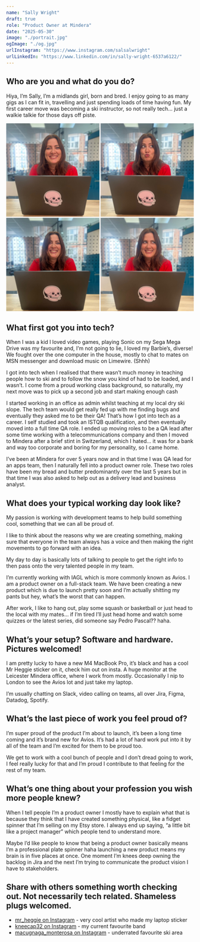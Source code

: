 ```yaml
---
name: "Sally Wright"
draft: true
role: "Product Owner at Mindera"
date: "2025-05-30"
image: "./portrait.jpg"
ogImage: "./og.jpg"
urlInstagram: "https://www.instagram.com/salsalwright"
urlLinkedIn: "https://www.linkedin.com/in/sally-wright-6537a6122/"
---
```


## Who are you and what do you do?

Hiya, I’m Sally, I’m a midlands girl, born and bred. I enjoy going to as many gigs as I can fit in, travelling and just spending loads of time having fun. My first career move was becoming a ski instructor, so not really tech… just a walkie talkie for those days off piste.

![Sally Wright](sally.jpg)

## What first got you into tech?

When I was a kid I loved video games, playing Sonic on my Sega Mega Drive was my favourite and, I’m not going to lie, I loved my Barbie’s, diverse! We fought over the one computer in the house, mostly to chat to mates on MSN messenger and download music on Limewire. (Shhh)

I got into tech when I realised that there wasn’t much money in teaching people how to ski and to follow the snow you kind of had to be loaded, and I wasn’t. I come from a proud working class background, so naturally, my next move was to pick up a second job and start making enough cash

I started working in an office as admin whilst teaching at my local dry ski slope. The tech team would get really fed up with me finding bugs and eventually they asked me to be their QA! That’s how I got into tech as a career. I self studied and took an ISTQB qualification, and then eventually moved into a full time QA role. I ended up moving roles to be a QA lead after some time working with a telecommunications company and then I moved to Mindera after a brief stint in Switzerland, which I hated… it was for a bank and way too corporate and boring for my personality, so I came home.

I’ve been at Mindera for over 5 years now and in that time I was QA lead for an apps team, then I naturally fell into a product owner role. These two roles have been my bread and butter predominantly over the last 5 years but in that time I was also asked to help out as a delivery lead and business analyst.

## What does your typical working day look like?

My passion is working with development teams to help build something cool, something that we can all be proud of.

I like to think about the reasons why we are creating something, making sure that everyone in the team always has a voice and then making the right movements to go forward with an idea.

My day to day is basically lots of talking to people to get the right info to then pass onto the very talented people in my team.

I’m currently working with IAGL which is more commonly known as Avios. I am a product owner on a full-stack team. We have been creating a new product which is due to launch pretty soon and I’m actually shitting my pants but hey, what’s the worst that can happen.

After work, I like to hang out, play some squash or basketball or just head to the local with my mates… if I’m tired I’ll just head home and watch some quizzes or the latest series, did someone say Pedro Pascal?? haha.

## What’s your setup? Software and hardware. Pictures welcomed!

I am pretty lucky to have a new M4 MacBook Pro, it’s black and has a cool Mr Heggie sticker on it, check him out on insta. A huge monitor at the Leicester Mindera office, where I work from mostly. Occasionally I nip to London to see the Avios lot and just take my laptop.

I’m usually chatting on Slack, video calling on teams, all over Jira, Figma, Datadog, Spotify.

## What’s the last piece of work you feel proud of?

I’m super proud of the product I’m about to launch, it’s been a long time coming and it’s brand new for Avios. It’s had a lot of hard work put into it by all of the team and I’m excited for them to be proud too.

We get to work with a cool bunch of people and I don’t dread going to work, I feel really lucky for that and I’m proud I contribute to that feeling for the rest of my team.

## What’s one thing about your profession you wish more people knew?

When I tell people I’m a product owner I mostly have to explain what that is because they think that I have created something physical, like a fidget spinner that I’m selling on my Etsy store. I always end up saying, “a little bit like a project manager” which people tend to understand more.

Maybe I’d like people to know that being a product owner basically means I’m a professional plate spinner haha launching a new product means my brain is in five places at once. One moment I’m knees deep owning the backlog in Jira and the next I’m trying to communicate the product vision I have to stakeholders.

## Share with others something worth checking out. Not necessarily tech related. Shameless plugs welcomed.

- [mr_heggie on Instagram](https://www.instagram.com/mr_heggie/) - very cool artist who made my laptop sticker
- [kneecap32 on Instagram](https://www.instagram.com/kneecap32/) - my current favourite band
- [macugnaga_monterosa on Instagram](https://www.instagram.com/macugnaga_monterosa/) - underrated favourite ski area
